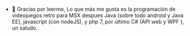 - 👋 
Gracias por leerme, 
Lo que más me gusta es la programación de videojuegos retro para MSX
despues Java (sobre todo android y Java EE), 
javascript (con nodeJS), y php 7, 
por último C# (API web y WPF ), un saludo.


